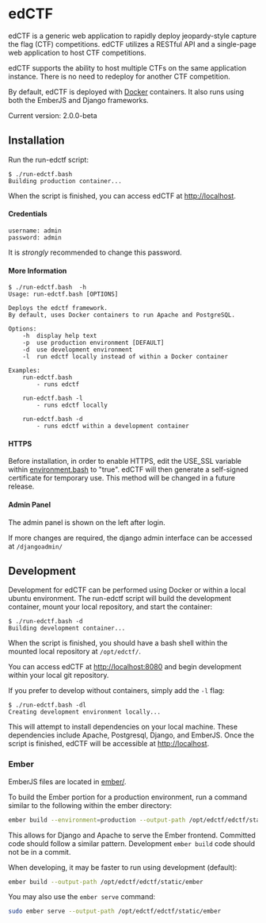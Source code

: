 # edCTF
edCTF is a generic web application to rapidly deploy jeopardy-style capture the flag (CTF) competitions.  edCTF utilizes a RESTful API and a single-page web application to host CTF competitions.

edCTF supports the ability to host multiple CTFs on the same application instance. There is no need to redeploy for another CTF competition.  

By default, edCTF is deployed with [Docker](https://github.com/docker/docker) containers.  It also runs using both the EmberJS and Django frameworks.

Current version: 2.0.0-beta

## Installation
Run the run-edctf script:
```
$ ./run-edctf.bash 
Building production container...
```
When the script is finished, you can access edCTF at <http://localhost>.

#### Credentials
```
username: admin
password: admin
```
It is *strongly* recommended to change this password.

#### More Information
```
$ ./run-edctf.bash  -h
Usage: run-edctf.bash [OPTIONS]

Deploys the edctf framework.
By default, uses Docker containers to run Apache and PostgreSQL.

Options:
    -h  display help text
    -p  use production environment [DEFAULT]
    -d  use development environment
    -l  run edctf locally instead of within a Docker container

Examples:
    run-edctf.bash
        - runs edctf

    run-edctf.bash -l
        - runs edctf locally

    run-edctf.bash -d
        - runs edctf within a development container
```

#### HTTPS
Before installation, in order to enable HTTPS, edit the USE_SSL variable within [environment.bash](scripts/environment.bash#L39) to "true".  edCTF will then generate a self-signed certificate for temporary use.  This method will be changed in a future release.

#### Admin Panel
The admin panel is shown on the left after login.

If more changes are required, the django admin interface can be accessed at ```/djangoadmin/```

## Development
Development for edCTF can be performed using Docker or within a local ubuntu environment.
The run-edctf script will build the development container, mount your local repository, and start the container:
```
$ ./run-edctf.bash -d
Building development container...
```
When the script is finished, you should have a bash shell within the mounted local repository at ```/opt/edctf/```.

You can access edCTF at <http://localhost:8080> and begin development within your local git repository.

If you prefer to develop without containers, simply add the ```-l``` flag:
```
$ ./run-edctf.bash -dl
Creating development environment locally...
```
This will attempt to install dependencies on your local machine. These dependencies include Apache, Postgresql, Django, and EmberJS.  Once the script is finished, edCTF will be accessible at <http://localhost>.

### Ember
EmberJS files are located in [ember/](ember/).

To build the Ember portion for a production environment, run a command similar to the following within the ember directory:
```bash
ember build --environment=production --output-path /opt/edctf/edctf/static/ember
```
This allows for Django and Apache to serve the Ember frontend.
Committed code should follow a similar pattern.  Development `ember build` code should not be in a commit.

When developing, it may be faster to run using development (default):
```bash
ember build --output-path /opt/edctf/edctf/static/ember
```

You may also use the ```ember serve``` command:
```bash
sudo ember serve --output-path /opt/edctf/edctf/static/ember
```
